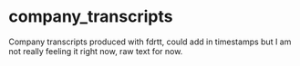 # company_transcripts
Company transcripts produced with fdrtt, could add in timestamps but I am not really feeling it right now, raw text for now.
